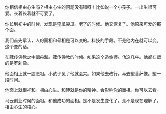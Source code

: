 你相信相由心生吗？相由心生的问题没有错呀！比如说一个小孩子。一出生很可爱。长着长着就不可爱了。

你长到初中的时候。发现是歪瓜裂瓜。老了的时候。他又恢复了。他原来可爱的那个面。

我们首先承认，人的面相和骨相是可以变的。科技的手段。不是他内在就可以变。这个变的话。

在藏传佛教之中很典型。藏传佛教的时候。如果这个造像师。他这几年。他都在塑的是罗刹像。

他面相上就一股恶相。小孩子见了他就会哭。如果他去改行。再去塑菩萨像。塑一段时间。

他面上就很祥和。相由心生。和珅就是你的精神。会影响你的面相。你可以去看。

马云创业时候的面相。和他成功的面相。是不是发生变化了。是不是现在理解了。相由心生的核心。